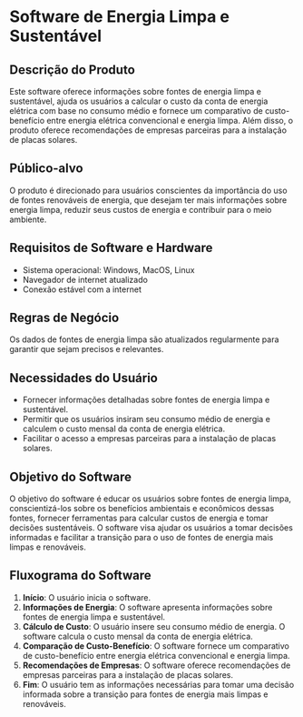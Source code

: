 # Software de Energia Limpa e Sustentável

## Descrição do Produto

Este software oferece informações sobre fontes de energia limpa e sustentável, ajuda os usuários a calcular o custo da conta de energia elétrica com base no consumo médio e fornece um comparativo de custo-benefício entre energia elétrica convencional e energia limpa. Além disso, o produto oferece recomendações de empresas parceiras para a instalação de placas solares.

## Público-alvo

O produto é direcionado para usuários conscientes da importância do uso de fontes renováveis de energia, que desejam ter mais informações sobre energia limpa, reduzir seus custos de energia e contribuir para o meio ambiente.

## Requisitos de Software e Hardware

- Sistema operacional: Windows, MacOS, Linux
- Navegador de internet atualizado
- Conexão estável com a internet

## Regras de Negócio

Os dados de fontes de energia limpa são atualizados regularmente para garantir que sejam precisos e relevantes.

## Necessidades do Usuário

- Fornecer informações detalhadas sobre fontes de energia limpa e sustentável.
- Permitir que os usuários insiram seu consumo médio de energia e calculem o custo mensal da conta de energia elétrica.
- Facilitar o acesso a empresas parceiras para a instalação de placas solares.

## Objetivo do Software

O objetivo do software é educar os usuários sobre fontes de energia limpa, conscientizá-los sobre os benefícios ambientais e econômicos dessas fontes, fornecer ferramentas para calcular custos de energia e tomar decisões sustentáveis. O software visa ajudar os usuários a tomar decisões informadas e facilitar a transição para o uso de fontes de energia mais limpas e renováveis.


## Fluxograma do Software

1. **Início**: O usuário inicia o software.
2. **Informações de Energia**: O software apresenta informações sobre fontes de energia limpa e sustentável.
3. **Cálculo de Custo**: O usuário insere seu consumo médio de energia. O software calcula o custo mensal da conta de energia elétrica.
4. **Comparação de Custo-Benefício**: O software fornece um comparativo de custo-benefício entre energia elétrica convencional e energia limpa.
5. **Recomendações de Empresas**: O software oferece recomendações de empresas parceiras para a instalação de placas solares.
6. **Fim**: O usuário tem as informações necessárias para tomar uma decisão informada sobre a transição para fontes de energia mais limpas e renováveis.

